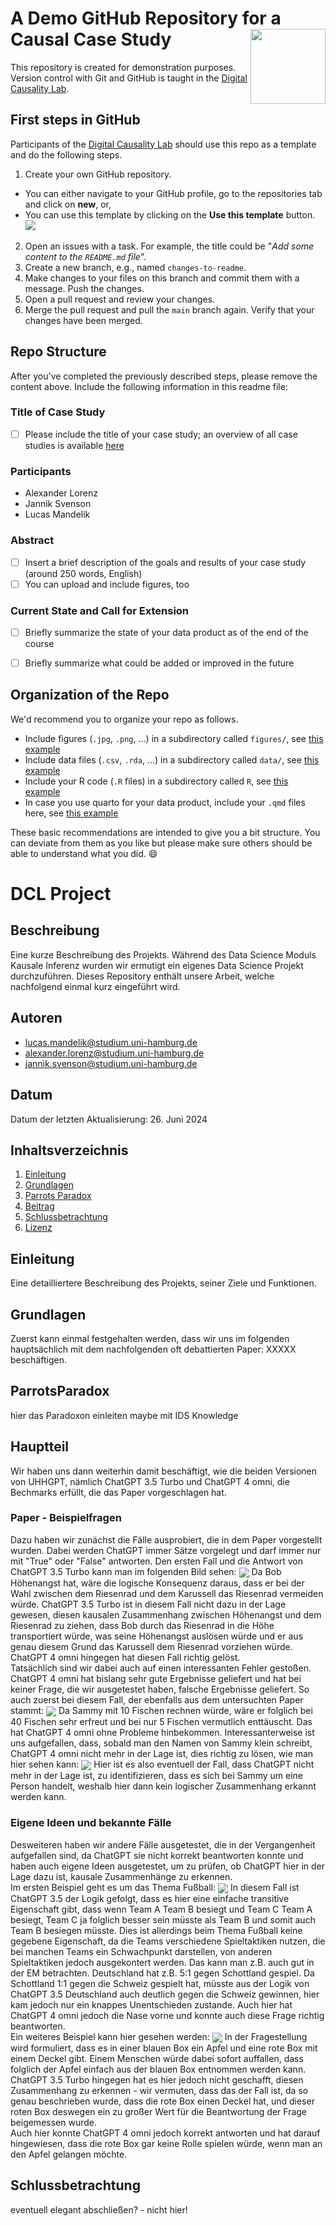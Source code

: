 # A Demo GitHub Repository for a Causal Case Study <a href="https://digitalcausalitylab.github.io/"><img src="figures/logo.png" align="right" width = "120" /></a>

This repository is created for demonstration purposes. Version control with Git and GitHub is taught in the [Digital Causality Lab](https://digitalcausalitylab.github.io/).

## First steps in GitHub

Participants of the [Digital Causality Lab](https://digitalcausalitylab.github.io/) should use this repo as a template and do the following steps.

1. Create your own GitHub repository.
  * You can either navigate to your GitHub profile, go to the repositories tab and click on **new**, or, 
  * You can use this template by clicking on the **Use this template** button.
![](figures/use_template_button.png)
2. Open an issues with a task. For example, the title could be "*Add some content to the `README.md` file*".
3. Create a new branch, e.g., named `changes-to-readme`.
4. Make changes to your files on this branch and commit them with a message. Push the changes.
5. Open a pull request and review your changes.
6. Merge the pull request and pull the `main` branch again. Verify that your changes have been merged.


## Repo Structure

After you've completed the previously described steps, please remove the content above. Include the following information in this readme file:

### Title of Case Study

- [ ] Please include the title of your case study; an overview of all case studies is available [here](https://github.com/DigitalCausalityLab/causal-case-studies/issues)

### Participants
- Alexander Lorenz
- Jannik Svenson
- Lucas Mandelik

### Abstract

- [ ] Insert a brief description of the goals and results of your case study (around 250 words, English)
- [ ] You can upload and include figures, too

### Current State and Call for Extension

- [ ] Briefly summarize the state of your data product as of the end of the course
- [ ] Briefly summarize what could be added or improved in the future


## Organization of the Repo

We'd recommend you to organize your repo as follows.

* Include figures (`.jpg`, `.png`, ...) in a subdirectory called `figures/`, see [this example](figures/logo.png)
* Include data files (`.csv`, `.rda`, ...) in a subdirectory called `data/`, see [this example](data/experiment_data_counterfactual.rda)
* Include your R code (`.R` files) in a subdirectory called `R`, see [this example](R/my_function.R)
* In case you use quarto for your data product, include your `.qmd` files here, see [this example](demo_repo.qmd)

These basic recommendations are intended to give you a bit structure. You can deviate from them as you like but please make sure others should be able to understand what you did. 😄

# DCL Project

## Beschreibung
Eine kurze Beschreibung des Projekts.
Während des Data Science Moduls Kausale Inferenz wurden wir ermutigt ein eigenes Data Science Projekt durchzuführen. Dieses Repository enthält unsere Arbeit, welche nachfolgend einmal kurz eingeführt wird.

## Autoren
- [lucas.mandelik@studium.uni-hamburg.de](mailto:lucas.mandelik@studium.uni-hamburg.de)
- [alexander.lorenz@studium.uni-hamburg.de](mailto:alexander.lorenz@studium.uni-hamburg.de)
- [jannik.svenson@studium.uni-hamburg.de](mailto:jannik.svenson@studium.uni-hamburg.de)

## Datum
Datum der letzten Aktualisierung: 26. Juni 2024

## Inhaltsverzeichnis
1. [Einleitung](#einleitung)
2. [Grundlagen](#grundlagen)
3. [Parrots Paradox](#parrotsparadox)
4. [Beitrag](#beitrag)
5. [Schlussbetrachtung](#schlussbetrachtung)
6. [Lizenz](#lizenz)

## Einleitung
Eine detailliertere Beschreibung des Projekts, seiner Ziele und Funktionen.

## Grundlagen
Zuerst kann einmal festgehalten werden, dass wir uns im folgenden hauptsächlich mit dem nachfolgenden oft debattierten Paper: XXXXX beschäftigen.

## ParrotsParadox
hier das Paradoxon einleiten maybe mit IDS Knowledge

## Hauptteil
Wir haben uns dann weiterhin damit beschäftigt, wie die beiden Versionen von UHHGPT, nämlich ChatGPT 3.5 Turbo und ChatGPT 4 omni, die Bechmarks erfüllt, die das Paper vorgeschlagen hat.  

### Paper - Beispielfragen
Dazu haben wir zunächst die Fälle ausprobiert, die in dem Paper vorgestellt wurden. Dabei werden ChatGPT immer Sätze vorgelegt und darf immer nur mit "True" oder "False" antworten. Den ersten Fall und die Antwort von ChatGPT 3.5 Turbo kann man im folgenden Bild sehen:
<img src="LLM Fails\Edge Cases\Fail heights.png" align="center" width = "\textwidth" />
Da Bob Höhenangst hat, wäre die logische Konsequenz daraus, dass er bei der Wahl zwischen dem Riesenrad und dem Karussell das Riesenrad vermeiden würde. ChatGPT 3.5 Turbo ist in diesem Fall nicht dazu in der Lage gewesen, diesen kausalen Zusammenhang zwischen Höhenangst und dem Riesenrad zu ziehen, dass Bob durch das Riesenrad in die Höhe transportiert würde, was seine Höhenangst auslösen würde und er aus genau diesem Grund das Karussell dem Riesenrad vorziehen würde. ChatGPT 4 omni hingegen hat diesen Fall richtig gelöst.  
Tatsächlich sind wir dabei auch auf einen interessanten Fehler gestoßen. ChatGPT 4 omni hat bislang sehr gute Ergebnisse geliefert und hat bei keiner Frage, die wir ausgetestet haben, falsche Ergebnisse geliefert. So auch zuerst bei diesem Fall, der ebenfalls aus dem untersuchten Paper stammt:
<img src="LLM Fails\Academic Paper Cases\fish correct.png" align="center" width = "\textwidth" />
Da Sammy mit 10 Fischen rechnen würde, wäre er folglich bei 40 Fischen sehr erfreut und bei nur 5 Fischen vermutlich enttäuscht. Das hat ChatGPT 4 omni ohne Probleme hinbekommen. Interessanterweise ist uns aufgefallen, dass, sobald man den Namen von Sammy klein schreibt, ChatGPT 4 omni nicht mehr in der Lage ist, dies richtig zu lösen, wie man hier sehen kann:
<img src="LLM Fails\Academic Paper Cases\4.0 Fail.png" align="center" width = "\textwidth" />
Hier ist es also eventuell der Fall, dass ChatGPT nicht mehr in der Lage ist, zu identifizieren, dass es sich bei Sammy um eine Person handelt, weshalb hier dann kein logischer Zusammenhang erkannt werden kann.

### Eigene Ideen und bekannte Fälle
Desweiteren haben wir andere Fälle ausgetestet, die in der Vergangenheit aufgefallen sind, da ChatGPT sie nicht korrekt beantworten konnte und haben auch eigene Ideen ausgetestet, um zu prüfen, ob ChatGPT hier in der Lage dazu ist, kausale Zusammenhänge zu erkennen.  
Im ersten Beispiel geht es um das Thema Fußball:
<img src="LLM Fails\Edge Cases\3.5 Fail Fussball.png" align="center" width = "\textwidth" />
In diesem Fall ist ChatGPT 3.5 der Logik gefolgt, dass es hier eine einfache transitive Eigenschaft gibt, dass wenn Team A Team B besiegt und Team C Team A besiegt, Team C ja folglich besser sein müsste als Team B und somit auch Team B besiegen müsste. Dies ist allerdings beim Thema Fußball keine gegebene Eigenschaft, da die Teams verschiedene Spieltaktiken nutzen, die bei manchen Teams ein Schwachpunkt darstellen, von anderen Spieltaktiken jedoch ausgekontert werden. Das kann man z.B. auch gut in der EM betrachten. Deutschland hat z.B. 5:1 gegen Schottland gespiel. Da Schottland 1:1 gegen die Schweiz gespielt hat, müsste aus der Logik von ChatGPT 3.5 Deutschland auch deutlich gegen die Schweiz gewinnen, hier kam jedoch nur ein knappes Unentschieden zustande. Auch hier hat ChatGPT 4 omni jedoch die Nase vorne und konnte auch diese Frage richtig beantworten.  
Ein weiteres Beispiel kann hier gesehen werden:
<img src="LLM Fails\Edge Cases\Fail Box.png" align="center" width = "\textwidth" />
In der Fragestellung wird formuliert, dass es in einer blauen Box ein Apfel und eine rote Box mit einem Deckel gibt. Einem Menschen würde dabei sofort auffallen, dass folglich der Apfel einfach aus der blauen Box entnommen werden kann. ChatGPT 3.5 Turbo hingegen hat es hier jedoch nicht geschafft, diesen Zusammenhang zu erkennen - wir vermuten, dass das der Fall ist, da so genau beschrieben wurde, dass die rote Box einen Deckel hat, und dieser roten Box deswegen ein zu großer Wert für die Beantwortung der Frage beigemessen wurde.  
Auch hier konnte ChatGPT 4 omni jedoch korrekt antworten und hat darauf hingewiesen, dass die rote Box gar keine Rolle spielen würde, wenn man an den Apfel gelangen möchte. 



## Schlussbetrachtung
eventuell elegant abschließen? - nicht hier!

